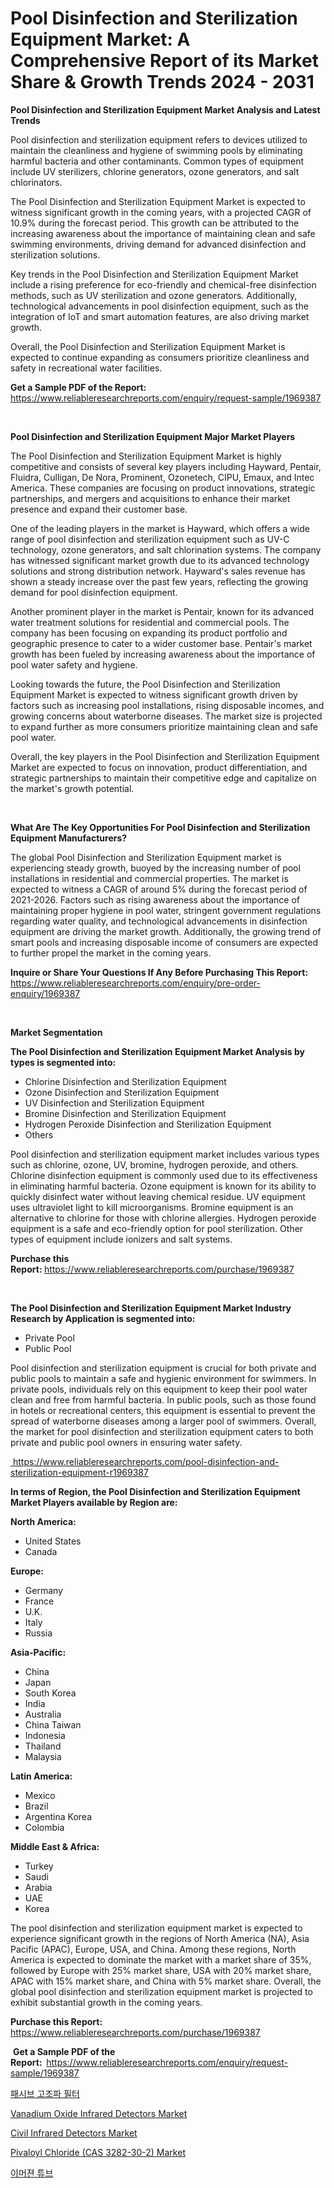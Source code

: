 <p><h1>Pool Disinfection and Sterilization Equipment Market: A Comprehensive Report of its Market Share & Growth Trends 2024 - 2031</h1></p><p><strong>Pool Disinfection and Sterilization Equipment Market Analysis and Latest Trends</strong></p>
<p><p>Pool disinfection and sterilization equipment refers to devices utilized to maintain the cleanliness and hygiene of swimming pools by eliminating harmful bacteria and other contaminants. Common types of equipment include UV sterilizers, chlorine generators, ozone generators, and salt chlorinators.</p><p>The Pool Disinfection and Sterilization Equipment Market is expected to witness significant growth in the coming years, with a projected CAGR of 10.9% during the forecast period. This growth can be attributed to the increasing awareness about the importance of maintaining clean and safe swimming environments, driving demand for advanced disinfection and sterilization solutions.</p><p>Key trends in the Pool Disinfection and Sterilization Equipment Market include a rising preference for eco-friendly and chemical-free disinfection methods, such as UV sterilization and ozone generators. Additionally, technological advancements in pool disinfection equipment, such as the integration of IoT and smart automation features, are also driving market growth.</p><p>Overall, the Pool Disinfection and Sterilization Equipment Market is expected to continue expanding as consumers prioritize cleanliness and safety in recreational water facilities.</p></p>
<p><strong>Get a Sample PDF of the Report:&nbsp;</strong> <a href="https://www.reliableresearchreports.com/enquiry/request-sample/1969387">https://www.reliableresearchreports.com/enquiry/request-sample/1969387</a></p>
<p>&nbsp;</p>
<p><strong>Pool Disinfection and Sterilization Equipment Major Market Players</strong></p>
<p><p>The Pool Disinfection and Sterilization Equipment Market is highly competitive and consists of several key players including Hayward, Pentair, Fluidra, Culligan, De Nora, Prominent, Ozonetech, CIPU, Emaux, and Intec America. These companies are focusing on product innovations, strategic partnerships, and mergers and acquisitions to enhance their market presence and expand their customer base.</p><p>One of the leading players in the market is Hayward, which offers a wide range of pool disinfection and sterilization equipment such as UV-C technology, ozone generators, and salt chlorination systems. The company has witnessed significant market growth due to its advanced technology solutions and strong distribution network. Hayward's sales revenue has shown a steady increase over the past few years, reflecting the growing demand for pool disinfection equipment.</p><p>Another prominent player in the market is Pentair, known for its advanced water treatment solutions for residential and commercial pools. The company has been focusing on expanding its product portfolio and geographic presence to cater to a wider customer base. Pentair's market growth has been fueled by increasing awareness about the importance of pool water safety and hygiene.</p><p>Looking towards the future, the Pool Disinfection and Sterilization Equipment Market is expected to witness significant growth driven by factors such as increasing pool installations, rising disposable incomes, and growing concerns about waterborne diseases. The market size is projected to expand further as more consumers prioritize maintaining clean and safe pool water.</p><p>Overall, the key players in the Pool Disinfection and Sterilization Equipment Market are expected to focus on innovation, product differentiation, and strategic partnerships to maintain their competitive edge and capitalize on the market's growth potential.</p></p>
<p>&nbsp;</p>
<p><strong>What Are The Key Opportunities For Pool Disinfection and Sterilization Equipment Manufacturers?</strong></p>
<p><p>The global Pool Disinfection and Sterilization Equipment market is experiencing steady growth, buoyed by the increasing number of pool installations in residential and commercial properties. The market is expected to witness a CAGR of around 5% during the forecast period of 2021-2026. Factors such as rising awareness about the importance of maintaining proper hygiene in pool water, stringent government regulations regarding water quality, and technological advancements in disinfection equipment are driving the market growth. Additionally, the growing trend of smart pools and increasing disposable income of consumers are expected to further propel the market in the coming years.</p></p>
<p><strong>Inquire or Share Your Questions If Any Before Purchasing This Report:</strong> <a href="https://www.reliableresearchreports.com/enquiry/pre-order-enquiry/1969387">https://www.reliableresearchreports.com/enquiry/pre-order-enquiry/1969387</a></p>
<p>&nbsp;</p>
<p><strong>Market Segmentation</strong></p>
<p><strong>The Pool Disinfection and Sterilization Equipment Market Analysis by types is segmented into:</strong></p>
<p><ul><li>Chlorine Disinfection and Sterilization Equipment</li><li>Ozone Disinfection and Sterilization Equipment</li><li>UV Disinfection and Sterilization Equipment</li><li>Bromine Disinfection and Sterilization Equipment</li><li>Hydrogen Peroxide Disinfection and Sterilization Equipment</li><li>Others</li></ul></p>
<p><p>Pool disinfection and sterilization equipment market includes various types such as chlorine, ozone, UV, bromine, hydrogen peroxide, and others. Chlorine disinfection equipment is commonly used due to its effectiveness in eliminating harmful bacteria. Ozone equipment is known for its ability to quickly disinfect water without leaving chemical residue. UV equipment uses ultraviolet light to kill microorganisms. Bromine equipment is an alternative to chlorine for those with chlorine allergies. Hydrogen peroxide equipment is a safe and eco-friendly option for pool sterilization. Other types of equipment include ionizers and salt systems.</p></p>
<p><strong>Purchase this Report:&nbsp;</strong><a href="https://www.reliableresearchreports.com/purchase/1969387">https://www.reliableresearchreports.com/purchase/1969387</a></p>
<p>&nbsp;</p>
<p><strong>The Pool Disinfection and Sterilization Equipment Market Industry Research by Application is segmented into:</strong></p>
<p><ul><li>Private Pool</li><li>Public Pool</li></ul></p>
<p><p>Pool disinfection and sterilization equipment is crucial for both private and public pools to maintain a safe and hygienic environment for swimmers. In private pools, individuals rely on this equipment to keep their pool water clean and free from harmful bacteria. In public pools, such as those found in hotels or recreational centers, this equipment is essential to prevent the spread of waterborne diseases among a larger pool of swimmers. Overall, the market for pool disinfection and sterilization equipment caters to both private and public pool owners in ensuring water safety.</p></p>
<p><a href="https://www.reliableresearchreports.com/pool-disinfection-and-sterilization-equipment-r1969387">&nbsp;https://www.reliableresearchreports.com/pool-disinfection-and-sterilization-equipment-r1969387</a></p>
<p><strong>In terms of Region, the Pool Disinfection and Sterilization Equipment Market Players available by Region are:</strong></p>
<p>
    <p> <strong> North America: </strong>
        <ul>
            <li>United States</li>
            <li>Canada</li>
        </ul>
        </p> 
    <p> <strong> Europe: </strong>
        <ul>
            <li>Germany</li>
            <li>France</li>
            <li>U.K.</li>
            <li>Italy</li>
            <li>Russia</li>
        </ul>
        </p> 
    <p> <strong> Asia-Pacific: </strong>
        <ul>
            <li>China</li>
            <li>Japan</li>
            <li>South Korea</li>
            <li>India</li>
            <li>Australia</li>
            <li>China Taiwan</li>
            <li>Indonesia</li>
            <li>Thailand</li>
            <li>Malaysia</li>
        </ul>
        </p> 
    <p> <strong> Latin America: </strong>
        <ul>
            <li>Mexico</li>
            <li>Brazil</li>
            <li>Argentina Korea</li>
            <li>Colombia</li>
        </ul>
        </p> 
    <p> <strong> Middle East & Africa: </strong>
        <ul>
            <li>Turkey</li>
            <li>Saudi</li>
            <li>Arabia</li>
            <li>UAE</li>
            <li>Korea</li>
        </ul>
    </p>
    </p>
<p><p>The pool disinfection and sterilization equipment market is expected to experience significant growth in the regions of North America (NA), Asia Pacific (APAC), Europe, USA, and China. Among these regions, North America is expected to dominate the market with a market share of 35%, followed by Europe with 25% market share, USA with 20% market share, APAC with 15% market share, and China with 5% market share. Overall, the global pool disinfection and sterilization equipment market is projected to exhibit substantial growth in the coming years.</p></p>
<p><strong>Purchase this Report: </strong><a href="https://www.reliableresearchreports.com/purchase/1969387">https://www.reliableresearchreports.com/purchase/1969387</a></p>
<p>&nbsp;<strong>Get a Sample PDF of the Report:&nbsp;&nbsp;</strong><a href="https://www.reliableresearchreports.com/enquiry/request-sample/1969387">https://www.reliableresearchreports.com/enquiry/request-sample/1969387</a></p>
<p><strong></strong></p>
<p><p><a href="https://medium.com/@bud567768/%EC%88%98%EB%8F%99-%ED%97%88%EB%B0%8D%ED%95%84%ED%84%B0-%EC%8B%9C%EC%9E%A5-%EB%B6%84%EC%84%9D-%EA%B8%80%EB%A1%9C%EB%B2%8C-%EC%82%B0%EC%97%85-%EA%B4%80%EC%A0%90%EA%B3%BC-%EC%98%88%EC%B8%A1-2024%EB%85%84%EB%B6%80%ED%84%B0-2031%EB%85%84%EA%B9%8C%EC%A7%80-5b304c16e146">패시브 고조파 필터</a></p><p><a href="https://github.com/nicholepatriciadoylenwnrjr0/Market-Research-Report-List-2/blob/main/vanadium-oxide-infrared-detectors-market.md">Vanadium Oxide Infrared Detectors Market</a></p><p><a href="https://github.com/gamblestampleyjenny50m5sl6/Market-Research-Report-List-2/blob/main/civil-infrared-detectors-market.md">Civil Infrared Detectors Market</a></p><p><a href="https://issuu.com/reportprime-2/docs/pivaloyl-chloride-cas-3282-30-2-market-size-2030.p">Pivaloyl Chloride (CAS 3282-30-2) Market</a></p><p><a href="https://medium.com/@alanperkins1921/%EC%B9%A8%ED%88%AC%EA%B4%80-%EC%8B%9C%EC%9E%A5-%EB%B6%84%EC%84%9D-cagr-%EC%8B%9C%EC%9E%A5-%EC%84%B8%EB%B6%84%ED%99%94-%EB%B0%8F-%EC%A0%84%EC%84%B8%EA%B3%84-%EC%82%B0%EC%97%85-%EA%B0%9C%EC%9A%94-4a06a081270b">이머젼 튜브</a></p></p>